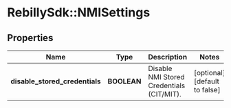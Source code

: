 # RebillySdk::NMISettings

## Properties
Name | Type | Description | Notes
------------ | ------------- | ------------- | -------------
**disable_stored_credentials** | **BOOLEAN** | Disable NMI Stored Credentials (CIT/MIT). | [optional] [default to false]

